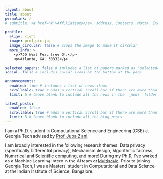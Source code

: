 ```yaml
---
layout: about
title: about
permalink: /
# subtitle: <a href='#'>Affiliations</a>. Address. Contacts. Motto. Etc.

profile:
  align: right
  image: prof_pic.jpg
  image_circular: false # crops the image to make it circular
  more_info: >
    <p>756 West Peachtree St.</p>
    <p>Atlanta, GA. 30332</p>

selected_papers: false # includes a list of papers marked as "selected={true}"
social: false # includes social icons at the bottom of the page

announcements:
  enabled: true # includes a list of news items
  scrollable: true # adds a vertical scroll bar if there are more than 3 news items
  limit: 5 # leave blank to include all the news in the `_news` folder

latest_posts:
  enabled: false
  scrollable: true # adds a vertical scroll bar if there are more than 3 new posts items
  limit: 3 # leave blank to include all the blog posts
---
```

I am a Ph.D. student in Computational Science and Engineering (CSE) at Georgia Tech advised by [Prof. Juba Ziani](https://sites.gatech.edu/juba-ziani/).

I am broadly interested in the following research themes: Data privacy (specifically Differential privacy), Mechanism design, Algorithmic fairness, Numerical and Scientific computing, and more! During my Ph.D, I've worked as a Machine Learning intern in the AI team at [Multiscale](https://multiscale.tech/). Prior to joining Georgia Tech, I was a Masters' student in Computational and Data Science at the Indian Institute of Science, Bangalore.
